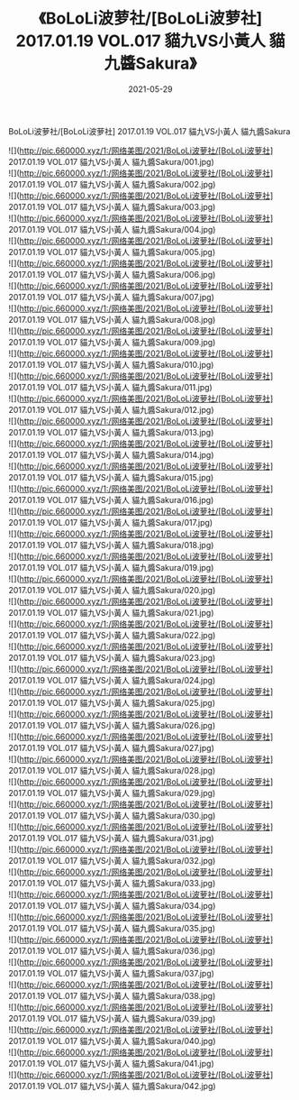 ﻿---
layout: post
title:  《BoLoLi波萝社/[BoLoLi波萝社] 2017.01.19 VOL.017 貓九VS小黃人 貓九醬Sakura》
date:   2021-05-29
img: http://pic.660000.xyz/1:/网络美图/2021/BoLoLi波萝社/[BoLoLi波萝社] 2017.01.19 VOL.017 貓九VS小黃人 貓九醬Sakura/000.jpg
categories: [美女, 清纯, 唯美]
---

BoLoLi波萝社/[BoLoLi波萝社] 2017.01.19 VOL.017 貓九VS小黃人 貓九醬Sakura

 ![](http://pic.660000.xyz/1:/网络美图/2021/BoLoLi波萝社/[BoLoLi波萝社] 2017.01.19 VOL.017 貓九VS小黃人 貓九醬Sakura/001.jpg) <br>![](http://pic.660000.xyz/1:/网络美图/2021/BoLoLi波萝社/[BoLoLi波萝社] 2017.01.19 VOL.017 貓九VS小黃人 貓九醬Sakura/002.jpg) <br>![](http://pic.660000.xyz/1:/网络美图/2021/BoLoLi波萝社/[BoLoLi波萝社] 2017.01.19 VOL.017 貓九VS小黃人 貓九醬Sakura/003.jpg) <br>![](http://pic.660000.xyz/1:/网络美图/2021/BoLoLi波萝社/[BoLoLi波萝社] 2017.01.19 VOL.017 貓九VS小黃人 貓九醬Sakura/004.jpg) <br>![](http://pic.660000.xyz/1:/网络美图/2021/BoLoLi波萝社/[BoLoLi波萝社] 2017.01.19 VOL.017 貓九VS小黃人 貓九醬Sakura/005.jpg) <br>![](http://pic.660000.xyz/1:/网络美图/2021/BoLoLi波萝社/[BoLoLi波萝社] 2017.01.19 VOL.017 貓九VS小黃人 貓九醬Sakura/006.jpg) <br>![](http://pic.660000.xyz/1:/网络美图/2021/BoLoLi波萝社/[BoLoLi波萝社] 2017.01.19 VOL.017 貓九VS小黃人 貓九醬Sakura/007.jpg) <br>![](http://pic.660000.xyz/1:/网络美图/2021/BoLoLi波萝社/[BoLoLi波萝社] 2017.01.19 VOL.017 貓九VS小黃人 貓九醬Sakura/008.jpg) <br>![](http://pic.660000.xyz/1:/网络美图/2021/BoLoLi波萝社/[BoLoLi波萝社] 2017.01.19 VOL.017 貓九VS小黃人 貓九醬Sakura/009.jpg) <br>![](http://pic.660000.xyz/1:/网络美图/2021/BoLoLi波萝社/[BoLoLi波萝社] 2017.01.19 VOL.017 貓九VS小黃人 貓九醬Sakura/010.jpg) <br>![](http://pic.660000.xyz/1:/网络美图/2021/BoLoLi波萝社/[BoLoLi波萝社] 2017.01.19 VOL.017 貓九VS小黃人 貓九醬Sakura/011.jpg) <br>![](http://pic.660000.xyz/1:/网络美图/2021/BoLoLi波萝社/[BoLoLi波萝社] 2017.01.19 VOL.017 貓九VS小黃人 貓九醬Sakura/012.jpg) <br>![](http://pic.660000.xyz/1:/网络美图/2021/BoLoLi波萝社/[BoLoLi波萝社] 2017.01.19 VOL.017 貓九VS小黃人 貓九醬Sakura/013.jpg) <br>![](http://pic.660000.xyz/1:/网络美图/2021/BoLoLi波萝社/[BoLoLi波萝社] 2017.01.19 VOL.017 貓九VS小黃人 貓九醬Sakura/014.jpg) <br>![](http://pic.660000.xyz/1:/网络美图/2021/BoLoLi波萝社/[BoLoLi波萝社] 2017.01.19 VOL.017 貓九VS小黃人 貓九醬Sakura/015.jpg) <br>![](http://pic.660000.xyz/1:/网络美图/2021/BoLoLi波萝社/[BoLoLi波萝社] 2017.01.19 VOL.017 貓九VS小黃人 貓九醬Sakura/016.jpg) <br>![](http://pic.660000.xyz/1:/网络美图/2021/BoLoLi波萝社/[BoLoLi波萝社] 2017.01.19 VOL.017 貓九VS小黃人 貓九醬Sakura/017.jpg) <br>![](http://pic.660000.xyz/1:/网络美图/2021/BoLoLi波萝社/[BoLoLi波萝社] 2017.01.19 VOL.017 貓九VS小黃人 貓九醬Sakura/018.jpg) <br>![](http://pic.660000.xyz/1:/网络美图/2021/BoLoLi波萝社/[BoLoLi波萝社] 2017.01.19 VOL.017 貓九VS小黃人 貓九醬Sakura/019.jpg) <br>![](http://pic.660000.xyz/1:/网络美图/2021/BoLoLi波萝社/[BoLoLi波萝社] 2017.01.19 VOL.017 貓九VS小黃人 貓九醬Sakura/020.jpg) <br>![](http://pic.660000.xyz/1:/网络美图/2021/BoLoLi波萝社/[BoLoLi波萝社] 2017.01.19 VOL.017 貓九VS小黃人 貓九醬Sakura/021.jpg) <br>![](http://pic.660000.xyz/1:/网络美图/2021/BoLoLi波萝社/[BoLoLi波萝社] 2017.01.19 VOL.017 貓九VS小黃人 貓九醬Sakura/022.jpg) <br>![](http://pic.660000.xyz/1:/网络美图/2021/BoLoLi波萝社/[BoLoLi波萝社] 2017.01.19 VOL.017 貓九VS小黃人 貓九醬Sakura/023.jpg) <br>![](http://pic.660000.xyz/1:/网络美图/2021/BoLoLi波萝社/[BoLoLi波萝社] 2017.01.19 VOL.017 貓九VS小黃人 貓九醬Sakura/024.jpg) <br>![](http://pic.660000.xyz/1:/网络美图/2021/BoLoLi波萝社/[BoLoLi波萝社] 2017.01.19 VOL.017 貓九VS小黃人 貓九醬Sakura/025.jpg) <br>![](http://pic.660000.xyz/1:/网络美图/2021/BoLoLi波萝社/[BoLoLi波萝社] 2017.01.19 VOL.017 貓九VS小黃人 貓九醬Sakura/026.jpg) <br>![](http://pic.660000.xyz/1:/网络美图/2021/BoLoLi波萝社/[BoLoLi波萝社] 2017.01.19 VOL.017 貓九VS小黃人 貓九醬Sakura/027.jpg) <br>![](http://pic.660000.xyz/1:/网络美图/2021/BoLoLi波萝社/[BoLoLi波萝社] 2017.01.19 VOL.017 貓九VS小黃人 貓九醬Sakura/028.jpg) <br>![](http://pic.660000.xyz/1:/网络美图/2021/BoLoLi波萝社/[BoLoLi波萝社] 2017.01.19 VOL.017 貓九VS小黃人 貓九醬Sakura/029.jpg) <br>![](http://pic.660000.xyz/1:/网络美图/2021/BoLoLi波萝社/[BoLoLi波萝社] 2017.01.19 VOL.017 貓九VS小黃人 貓九醬Sakura/030.jpg) <br>![](http://pic.660000.xyz/1:/网络美图/2021/BoLoLi波萝社/[BoLoLi波萝社] 2017.01.19 VOL.017 貓九VS小黃人 貓九醬Sakura/031.jpg) <br>![](http://pic.660000.xyz/1:/网络美图/2021/BoLoLi波萝社/[BoLoLi波萝社] 2017.01.19 VOL.017 貓九VS小黃人 貓九醬Sakura/032.jpg) <br>![](http://pic.660000.xyz/1:/网络美图/2021/BoLoLi波萝社/[BoLoLi波萝社] 2017.01.19 VOL.017 貓九VS小黃人 貓九醬Sakura/033.jpg) <br>![](http://pic.660000.xyz/1:/网络美图/2021/BoLoLi波萝社/[BoLoLi波萝社] 2017.01.19 VOL.017 貓九VS小黃人 貓九醬Sakura/034.jpg) <br>![](http://pic.660000.xyz/1:/网络美图/2021/BoLoLi波萝社/[BoLoLi波萝社] 2017.01.19 VOL.017 貓九VS小黃人 貓九醬Sakura/035.jpg) <br>![](http://pic.660000.xyz/1:/网络美图/2021/BoLoLi波萝社/[BoLoLi波萝社] 2017.01.19 VOL.017 貓九VS小黃人 貓九醬Sakura/036.jpg) <br>![](http://pic.660000.xyz/1:/网络美图/2021/BoLoLi波萝社/[BoLoLi波萝社] 2017.01.19 VOL.017 貓九VS小黃人 貓九醬Sakura/037.jpg) <br>![](http://pic.660000.xyz/1:/网络美图/2021/BoLoLi波萝社/[BoLoLi波萝社] 2017.01.19 VOL.017 貓九VS小黃人 貓九醬Sakura/038.jpg) <br>![](http://pic.660000.xyz/1:/网络美图/2021/BoLoLi波萝社/[BoLoLi波萝社] 2017.01.19 VOL.017 貓九VS小黃人 貓九醬Sakura/039.jpg) <br>![](http://pic.660000.xyz/1:/网络美图/2021/BoLoLi波萝社/[BoLoLi波萝社] 2017.01.19 VOL.017 貓九VS小黃人 貓九醬Sakura/040.jpg) <br>![](http://pic.660000.xyz/1:/网络美图/2021/BoLoLi波萝社/[BoLoLi波萝社] 2017.01.19 VOL.017 貓九VS小黃人 貓九醬Sakura/041.jpg) <br>![](http://pic.660000.xyz/1:/网络美图/2021/BoLoLi波萝社/[BoLoLi波萝社] 2017.01.19 VOL.017 貓九VS小黃人 貓九醬Sakura/042.jpg) <br>